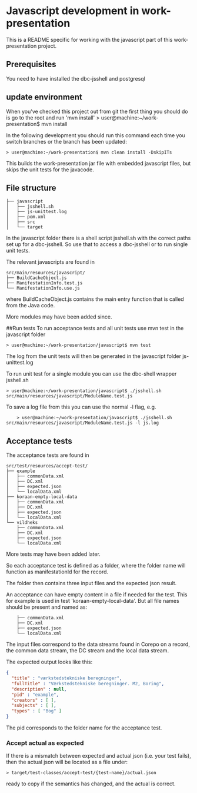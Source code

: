 # Javascript development in work-presentation
This is a README specific for working with the javascript part of this work-presentation project. 

## Prerequisites
You need to have installed the dbc-jsshell and postgresql


## update environment
When you've checked this project out from git the first thing you should do is go to the root and run 'mvn install'
	> user@machine:~/work-presentation$ mvn install

In the following development you should run this command each time you switch branches or the branch has been updated:

	> user@machine:~/work-presentation$ mvn clean install -DskipITs

This builds the work-presentation jar file with embedded javascript files, but skips the unit tests for the javacode.


## File structure
```
├── javascript
│   ├── jsshell.sh
│   ├── js-unittest.log
│   ├── pom.xml
│   ├── src
│   └── target
```
In the javascript folder there is a shell script jsshell.sh with the correct paths set up for a dbc-jsshell. So use that to access a dbc-jsshell or to run single unit tests. 

The relevant javascripts are found in
```
src/main/resources/javascript/
├── BuildCacheObject.js
├── ManifestationInfo.test.js
└── ManifestationInfo.use.js
```

where BuildCacheObject.js contains the main entry function that is called from the Java code. 

More modules may have been added since. 

##Run tests
To run acceptance tests and all unit tests use mvn test in the javascript folder

	> user@machine:~/work-presentation/javascript$ mvn test

The log from the unit tests will then be generated in the javascript folder
js-unittest.log


To run unit test for a single module you can use the dbc-shell wrapper jsshell.sh

	> user@machine:~/work-presentation/javascript$ ./jsshell.sh src/main/resources/javascript/ModuleName.test.js


To save a log file from this you can use the normal -l flag, e.g.

        > user@machine:~/work-presentation/javascript$ ./jsshell.sh src/main/resources/javascript/ModuleName.test.js -l js.log

## Acceptance tests
The acceptance tests are found in 
                                         
```
src/test/resources/accept-test/
├── example
│   ├── commonData.xml
│   ├── DC.xml
│   ├── expected.json
│   └── localData.xml
├── koraan-empty-local-data
│   ├── commonData.xml
│   ├── DC.xml
│   ├── expected.json
│   └── localData.xml
└── vildheks
    ├── commonData.xml
    ├── DC.xml
    ├── expected.json
    └── localData.xml
```

More tests may have been added later. 

So each acceptance test is defined as a folder, where the folder name will function as manifestationId for the record. 

The folder then contains three input files and the expected json result. 

An acceptance can have empty content in a file if needed for the test. This for example is used in test 'koraan-empty-local-data'. 
But all file names should be present and named as:
```
    ├── commonData.xml
    ├── DC.xml
    ├── expected.json
    └── localData.xml
```

The input files correspond to the data streams found in Corepo on a record, the common data stream, the DC stream and the local data stream. 

The expected output looks like this: 

```json
{
  "title" : "værkstedstekniske beregninger",
  "fullTitle" : "Værkstedstekniske beregninger. M2, Boring",
  "description" : null,
  "pid" : "example",
  "creators" : [ ],
  "subjects" : [ ],
  "types" : [ "Bog" ]
}
```

The pid corresponds to the folder name for the acceptance test. 


### Accept actual as expected
If there is a mismatch between expected and actual json (i.e. your test fails), then the actual json will be located as a file under: 

	> target/test-classes/accept-test/{test-name}/actual.json

ready to copy if the semantics has changed, and the actual is correct.



